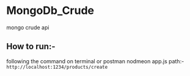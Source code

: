 # MongoDb_Crude
mongo crude api

## How to run:-
following the command on terminal or postman
nodmeon app.js
path:- `http://localhost:1234/products/create`
